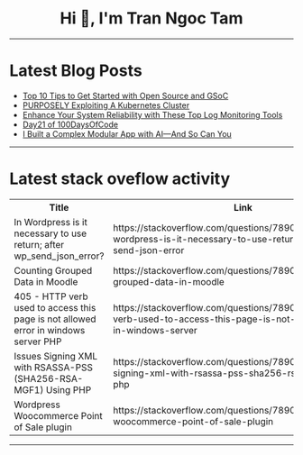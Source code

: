<h1 align="center">Hi 👋, I'm Tran Ngoc Tam</h1>

---

# Latest Blog Posts 
<!-- BLOG-POST-LIST:START -->
- [Top 10 Tips to Get Started with Open Source and GSoC](https://dev.to/middleware/top-10-tips-to-get-started-with-open-source-and-gsoc-41na)
- [PURPOSELY Exploiting A Kubernetes Cluster](https://dev.to/thenjdevopsguy/purposely-exploiting-a-kubernetes-cluster-50ca)
- [Enhance Your System Reliability with These Top Log Monitoring Tools](https://dev.to/alertyai/enhance-your-system-reliability-with-these-top-log-monitoring-tools-3doo)
- [Day21 of 100DaysOfCode](https://dev.to/koichiarai/day21-of-100daysofcode-2ego)
- [I Built a Complex Modular App with AI—And So Can You](https://dev.to/edmond1770/how-i-built-a-complex-modular-app-with-ai-1fdo)
<!-- BLOG-POST-LIST:END -->

---

# Latest stack oveflow activity
<table>
  <tr><th>Title</th><th>Link</th></tr>
  <!-- STACKOVERFLOW:START --><tr><td>In Wordpress is it necessary to use return; after wp_send_json_error?</td><td>https://stackoverflow.com/questions/78902497/in-wordpress-is-it-necessary-to-use-return-after-wp-send-json-error</td></tr><tr><td>Counting Grouped Data in Moodle</td><td>https://stackoverflow.com/questions/78902427/counting-grouped-data-in-moodle</td></tr><tr><td>405 - HTTP verb used to access this page is not allowed error in windows server PHP</td><td>https://stackoverflow.com/questions/78902347/405-http-verb-used-to-access-this-page-is-not-allowed-error-in-windows-server</td></tr><tr><td>Issues Signing XML with RSASSA-PSS &lpar;SHA256-RSA-MGF1&rpar; Using PHP</td><td>https://stackoverflow.com/questions/78902313/issues-signing-xml-with-rsassa-pss-sha256-rsa-mgf1-using-php</td></tr><tr><td>Wordpress Woocommerce Point of Sale plugin</td><td>https://stackoverflow.com/questions/78902062/wordpress-woocommerce-point-of-sale-plugin</td></tr><!-- STACKOVERFLOW:END -->
</table>

---


